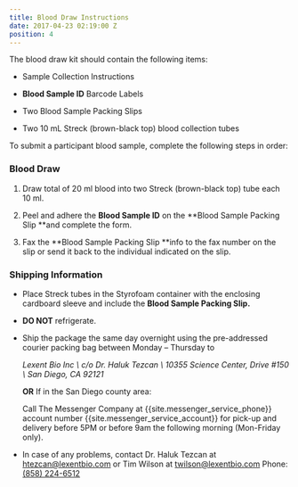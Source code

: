```yaml
---
title: Blood Draw Instructions
date: 2017-04-23 02:19:00 Z
position: 4
---
```


The blood draw kit should contain the following items:

* Sample Collection Instructions

* **Blood Sample ID** Barcode Labels

* Two Blood Sample Packing Slips

* Two 10 mL Streck (brown-black top) blood collection tubes

To submit a participant blood sample, complete the following steps in order:

### Blood Draw

1. Draw total of 20 ml blood into two Streck (brown-black top) tube each 10 ml.

2. Peel and adhere the **Blood Sample ID** on the \*\*Blood Sample Packing Slip \*\*and complete the form.

3. Fax the \*\*Blood Sample Packing Slip \*\*info to the fax number on the slip or send it back to the individual indicated on the slip.

### **Shipping Information**

* Place Streck tubes in the Styrofoam container with the enclosing cardboard sleeve and include the **Blood Sample Packing Slip.**

* **DO NOT** refrigerate.

* Ship the package the same day overnight using the pre-addressed courier packing bag between Monday – Thursday to

  *Lexent Bio Inc \\
  c/o Dr. Haluk Tezcan \\
  10355 Science Center, Drive #150 \\
  San Diego, CA 92121*

  **OR** If in the San Diego county area:

  Call The Messenger Company at {{site.messenger_service_phone}} account number {{site.messenger_service_account}} for pick-up and delivery before 5PM or before 9am the following morning (Mon-Friday only).

* In case of any problems, contact Dr. Haluk Tezcan at [htezcan@lexentbio.com](mailto:htezcan@lexentbio.com) or
  Tim Wilson at [twilson@lexentbio.com](mailto:twilson@lexentbio.com)
  Phone: [(858) 224-6512](tel:(858)%20224-6512)